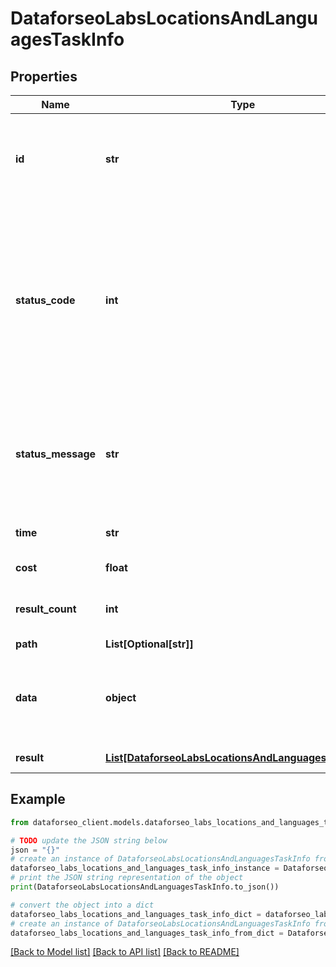 # DataforseoLabsLocationsAndLanguagesTaskInfo


## Properties

Name | Type | Description | Notes
------------ | ------------- | ------------- | -------------
**id** | **str** | task identifier unique task identifier in our system in the UUID format | [optional] 
**status_code** | **int** | status code of the task generated by DataForSEO, can be within the following range: 10000-60000 you can find the full list of the response codes here | [optional] 
**status_message** | **str** | informational message of the task you can find the full list of general informational messages here | [optional] 
**time** | **str** | execution time, seconds | [optional] 
**cost** | **float** | total tasks cost, USD | [optional] 
**result_count** | **int** | number of elements in the result array | [optional] 
**path** | **List[Optional[str]]** | URL path | [optional] 
**data** | **object** | contains the same parameters that you specified in the POST request | [optional] 
**result** | [**List[DataforseoLabsLocationsAndLanguagesResultInfo]**](DataforseoLabsLocationsAndLanguagesResultInfo.md) | array of results | [optional] 

## Example

```python
from dataforseo_client.models.dataforseo_labs_locations_and_languages_task_info import DataforseoLabsLocationsAndLanguagesTaskInfo

# TODO update the JSON string below
json = "{}"
# create an instance of DataforseoLabsLocationsAndLanguagesTaskInfo from a JSON string
dataforseo_labs_locations_and_languages_task_info_instance = DataforseoLabsLocationsAndLanguagesTaskInfo.from_json(json)
# print the JSON string representation of the object
print(DataforseoLabsLocationsAndLanguagesTaskInfo.to_json())

# convert the object into a dict
dataforseo_labs_locations_and_languages_task_info_dict = dataforseo_labs_locations_and_languages_task_info_instance.to_dict()
# create an instance of DataforseoLabsLocationsAndLanguagesTaskInfo from a dict
dataforseo_labs_locations_and_languages_task_info_from_dict = DataforseoLabsLocationsAndLanguagesTaskInfo.from_dict(dataforseo_labs_locations_and_languages_task_info_dict)
```
[[Back to Model list]](../README.md#documentation-for-models) [[Back to API list]](../README.md#documentation-for-api-endpoints) [[Back to README]](../README.md)


